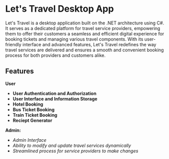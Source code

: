# Let's Travel Desktop App

Let's Travel is a desktop application built on the .NET architecture using C#. It serves as a dedicated platform for travel service providers, empowering them to offer their customers a seamless and efficient digital experience for booking tickets and managing various travel components. With its user-friendly interface and advanced features, Let's Travel redefines the way travel services are delivered and ensures a smooth and convenient booking process for both providers and customers alike.

## Features
**User**
 - **User Authentication and Authorization**
 - **User Interface and Information Storage**
 - **Hotel Booking**
 - **Bus Ticket Booking**
 - **Train Ticket Booking**
 - **Reciept Generator**

**Admin:**
 - *Admin Interface*
 - *Ability to modify and update travel services dynamically*
 - *Streamlined process for service providers to make changes*
